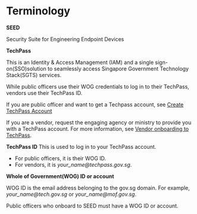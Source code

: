 # Terminology

**SEED**

Security Suite for Engineering Endpoint Devices

**TechPass**

This is an Identity & Access Management (IAM) and  a single sign-on(SSO)solution to seamlessly access Singapore Government Technology Stack(SGTS) services.

While public officers use their WOG credentials to log in to their TechPass, vendors use their TechPass ID.

If you are public officer and want to get a Techpass account, see [Create TechPass Account](https://docs.developer.tech.gov.sg/docs/techpass-documentation/#/onboard?id=public-officer)

If you are a vendor, request the engaging agency or ministry to provide you with a TechPass account. For more information, see [Vendor onboarding to TechPass](https://docs.developer.tech.gov.sg/docs/techpass-documentation/#/onboard?id=vendor).

**TechPass ID**
This is used to log in to your TechPass account.

- For public officers, it is their WOG ID.
- For vendors, it is *your_name<span>@</span>techpass.gov.sg*.

 **Whole of Government(WOG) ID or account**

WOG ID is the email address belonging to the gov.sg domain. For example, *your_name<span>@</span>tech.gov.sg* or *your_name<span>@</span>mof.gov.sg*.

Public officers who onboard to SEED must have a WOG ID or account.

